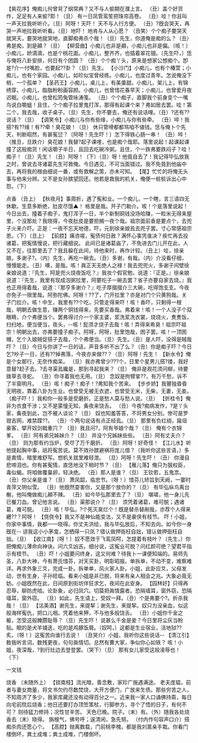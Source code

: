 <!-- { "loadSidebar": true } -->
【紫花序】俺痴儿何曾背了纲常典？又不与人偷期在濮上言。
（丑）盖个好货作，足足有人来偷?耶！（旦）
有一日凤管鸾笙把珠帘高卷。
（丑）哙！你且叫一声天拉我听听介。（旦）阿呀！天吓！
天不与人行方便。
（丑）?旣会哭天，再哭一声地拉我听听看。（旦）地吓！
地肯与人从心愿？
（丑笑）个个痴子要哭天就哭天，要哭地就哭地，直脚痴弗杀个哉！（旦）先生，你道俺是痴的么？（丑）弗是痴，到是顚？（旦）
【柳营曲】小痴儿也非是顚，小痴儿也非是偏。〔咳！〕小痴儿，娇滴滴，也是个桃花面。小痴儿，整齐齐，也插着翠花钿。〔先生吓，〕恁与俺将八卦安排，何日有个团圆？
（丑）个个痴丫头，原来是想家公想痴个。卽是?介一付嘴脸，也要起??卦？（旦）先生。
【小沙门】小痴儿，也有个椿萱；小痴儿，也有个家园。小痴儿，如珍似宝曾经练。小痴儿，也度过青年。怎说俺没下梢，一个孤单？
【圣药王】小痴儿，桌儿上，有美羮甜。小痴儿，架儿上，有锦绣穿。小痴儿，脂脂粉粉画容颜。小痴儿，也曾惜花春早天；小痴儿，也曾爱月夜迟眠。小痴儿，也曾松筠兔管咏涛笺。
（丑）个个痴子，直脚我个前身变个一嘴鸟说白嚼蛆！且住，个个痴子拉里鬼打浑，那得有起课个来？弗如居去罢。哙！第二个，我去哉，收子桌子。（旦）先生，你不要去，俺还有说话哩。（丑）?还有??说话？（旦）
【调笑令】小痴儿与你有些缘，小痴儿与你有些牵。
（丑）啐！我搭?有??缘！有??牵！臭花娘！（旦）
休只管嗗都都骂咱不値钱。恁与俺卜个先天，判断昭然，有甚寃愆？〔阿呀！先生吓！〕怎下得铁心肠一串！
（丑）啐！（推旦，旦跌介）臭花娘！我替?起子课嚜，也是痴个哉耶。落里说起！起课起课撞了这般痴货！闲话嚼子半日，且回去吃碗冷粥。且住，个一跌弗要跌闷子？哙！痴子！（旦）先生！（丑）阿呀！（下）（旦）呀！他竟自去了！我记得毕弘放我之时，曾说去寻诸葛先生可救俺。今日遇见，不可当面错过。我不免竟到他庙中去，再将我的根由细说一番，或有救解之策，亦未可知。
【尾】忙忙的将俺无头事与他来分辨。又不是女孙膑望回还。他若是救我的机关，俺便一桩桩诉出心中怨。（下）
 
点香
（丑上）
【秋夜月】事周折，遇了寃和业。一个痴儿，一个瞎，言三语四无休歇。生意多断绝，肚皮尽饿▲！
格里是哉。开子门勒介。咳！个是落里说起！今日出去，撞着子痴子，鬼打浑子一日，半个新制铜钱没场哈赚，一粒米无得来屋里，个没那处？我晓得，今夜肚皮是要担搁一夜个哉。祖宗面前香是要点个，去兜子火来介吓。正是：一夜不忘天地德，吓，元到徐亲娘厾去兜子罢。寸心常感祖宗恩。（下）（旦上）
【前腔】痛咨嗟，寃债何日赦？满怀心事凭谁决？疾忙再去投诸葛，把寃情慢说，把行藏细说。
此间已是诸葛庙了，不免进去门儿开在此，人又不在，往那里去了？我且躱在此间，待他来时，再作计较。（丑上）哙，徐亲娘，多谢子?。（内）先生，再吃一碗去。（丑）多谢，有哉。（内）介没看仔细，慢慢能走。（丑）噢，是哉。咳！眞正天无绝人之禄！我去兜兜火，多谢子间壁徐亲娘说道：『先生，阿是兜火烧夜饭吃？』我妆个假官勉，说道：『正是。』徐亲娘说道：『先生，我里有现成泡粥拉里，阿要吃子一碗去罢？省子亦要自家去烧。』我也正用得着哉，说道：『那亨多谢介？』吃子厚掇掇介三大碗，吃得饱支支。今夜亦免子一限里哉。阿弥陀佛。阿呀！??了，门开拉里？亦是对门个只黄狗哉。关子门拉介。咳！中生，我里有??个吃，只管走得来吓！咳！香吓，只剩得一根哉，明朝去做生意，赚两个铜钱得来，先要买香哉。弗着来！咳！一个人没子个双眼睛，介个弗便当个。罢弗得讨介一个家主婆，浆洗浆洗衣裳，烧烧火，煑煑饭，扫扫地，便当便当，夜头，--咳！髭须才烧子去哉！咳！弄得来希臭！祖宗吓祖宗！明朝出去，亦弗要撞子痴子。阿呀，阿呀，肚里饱哉，困子罢。咳！一顶困帽，乞个入娘贼促搭子去哉，个个弗便当。（旦）先生。（丑）是人吓，没得是贼哉吓？（旦）今日与你讲了一日的话，声音多听不出了么？（丑）你是痴子吓？今日乞?吵子一日，还有??掉弗落，今夜亦来做??？（旦）阿呀！先生！
【新水令】俺是个女郞行，无奈作痴呆。
（旦）我亦弗曾少???个，日里个星男儿搭?搂，我好意替?赶子去。?去寻渠厾纔是，那到寻起我来？（旦）
俺非是观花须问柳，待要拨草去寻蛇。
（丑）你寻着我也无用。（旦）
念奴是拘臂挛??，有万千愁，诉不了半窗明月。
（丑）咳！痴子！痴子！?弗知我个苦来。
【步步娇】我瞽独昏昏无明夜，靠着八卦为生业。也曾受无被无衣遮，也曾受无米，无柴，无妻，无妾。〔痴子吓！〕我和你一般多是受磨折。正是愁人莫与愁人说。（旦）
【折桂令】俺非为衣食干涉；又不是蒙憧无知，夤夜来饶舌。
（丑）今夜?痴病发作，?是丫头家，夤夜到此，岂不被人谈论？（旦）
奴也知羞答答，不将男女分别。惨可是罗钳吉网，难禁蹀??。
（丑）个两句说话有点正经厾。（旦）
那里有负红绡，踰垣豪客，擘开奴剑戟重穴？
（丑）我且问?，阿有爷娘个哉？（旦）
俺有个衣锦爹。
（丑）阿有弟兄姊妹介？（旦）
并没个兄姊妹些些。
（丑）阿有丈夫介？（旦）
则为那有约当炉，受尽了万千磨折。
（丑）阿呀！好奇怪！
【江儿水】听他提起胸中事，祇将寃苦说。莫不效孙膑避祸将庞儿借？〔我听你这些言语，〕多是衷情，暗里难舒写。想机关就里难轻泄。
（旦）阿呀！先生吓！（丑）
你漫自悲啼泪也。你有甚寃情，直恁地没下梢时节？（旦）
【雁儿落】俺只为狠权臣，毒似蝎。将咱做覆巢卵，轻决绝。
（丑）那人是谁？（旦）
王钦若，五鬼祟。
（丑）你父亲是谁？（旦）
萧凤韶，临忠节。〔呀！〕惜芬儿矫旨到天阙，一霎时青萍又明似雪。
（丑）他旣然耍害你，又是那个放你的？（旦）
有毕弘纵鸟离台榭，他叫俺做痴儿顚不辣。
（丑）如今毕弘那里去了？（旦）
堪嗟，他一身儿先已餐刀血。曾记他言说。
（丑）渠那说介？（旦）
须凭着诸葛，难可脱；遇诸葛，难可脱。
（丑）咳！毕弘，?个死灭臭烂个！旣是替杀替剐哉，亦荐个人得来纒??？阿呀！
【侥侥令】我又不是神仙能变法，又不是豪侠有枝节。
吓！小姐，你家中事情，我都一一晓得。你丈夫洪绘，我与毕弘放后，不知去向。如今你一身旣在--
谅我这小小茅龛，怎栖得一只凤？错认做押衙枉自拙，错认做押衙枉自拙。（旦）
【收江南】〔呀！〕奴不愿效于飞鸾凤呵，怎提着有枝叶？〔先生，〕你把俺痴儿薄命向神诀。问六爻凶吉。细分说，这寃业可脱？问红颜可绝？望君平指示有枝节。
（丑）吓！小姐要问终身，这又何难？待我卜一课便知端的。易师先圣，八卦大神，今有萧氏惜芬，对天买卦，明彰昭报。单拆单，不动不变，难察难详。再求外象三爻，完成一卦。拆单单，风火家人卦。小姐，此卦应爻，父母发动，世有生身，子孙旺临。看来小姐是非已脱，将来有亲人相会之兆。大象必竟无妨。小姐旣然在此，日间原到街坊佯狂求乞，夜间在此安身。
【园林好】只得再忍辱，聊防虎啮。论卦象，必归凤穴。切莫把眞情露者。恐隔墙耳，窗外窃，恐隔墙耳，窗外窃。
（旦）如此，先生请上，受奴一拜。（丑）个是弗要个?。折杀我哉！（旦）
【沽美酒】谢先生，来提挈；谢先生，来提挈。奴只为没亲血，似这般海样寃仇，把口儿咽。凭着他来狎，不与他多般饶舌。
（丑）小姐你千金之躯，怎受这般腌臜耻辱？（旦）先生吓！
说甚么千金是妾？今日里将尘灰当粉贴。眠的是犬羊铺迭，吃的是鸡豚饭屑。〔奴呵，〕这都是生业宿业，活地狱??炙。〔呀！〕这寃苦向谁行去说！
（丑哭介）小姐，我听你这些说话--
【清江引】敎我听言词，数残更夜，句句眞情切。总然有曹大家，争似你心如铁？
咳！小姐，夜深哉，?到行灶边去登登罢。（哭下）（旦）
那有女儿家受这般凌辱也！（下）
 
一文钱
 
烧香
（末随外上）
【锁南枝】流光暗，善念敷，家珍广施遇满途。
老夫庞韫，前者与妻女商量，将文书欠约尽数焚烧，大开方便门，广放来生债。那些穷苦之人，不知周济了多少，我家库藏还没有动得百分之一。近来我一家人口诵佛持斋，每日向宅前院后烧香；他日还要打办顶笠策杖，行脚参方，寻个了悟的日子，有何不可？
则待猛力修持；况性甘辛苦。
天色已晚。院子。（末）有。（外）随我各处烧香去（末）晓得。
旃檀气，佛号呼；逞清闲，急先努。
（付内作句容声口介）搭痴杀肉还愿心个。
【高腔】抛离数载，门前桃李槐，都是我刘暠亲手栽。你看门楼倒坏，粪土成堆；粪土成堆，门楼倒坏。
